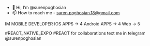 - 👋 Hi, I’m @surenpoghosian
- 📫 How to reach me - suren.poghosian.18@gmail.com

IM MOBILE DEVELOPER
IOS APPS -> 4
Android APPS -> 4
Web -> 5

#REACT_NATIVE_EXPO
#REACT
for collaborations text me in telegram @surenpoghosian

<!---
surenpoghosian/surenpoghosian is a ✨ special ✨ repository because its `README.md` (this file) appears on your GitHub profile.
You can click the Preview link to take a look at your changes.
--->
